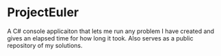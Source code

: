 # ProjectEuler

A C# console applicaiton that lets me run any problem I have created and gives an elapsed time for how long it took. Also serves as a public repository of my solutions.
